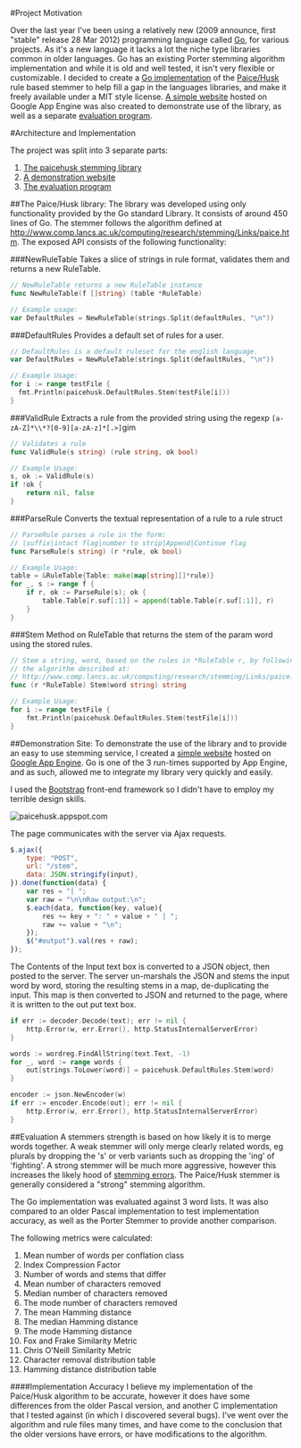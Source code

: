 #Project Motivation

Over the last year I've been using a relatively new (2009 announce, first "stable" release 28 Mar 2012) programming language called [Go](http://golang.org), for various projects. As it's a new language it lacks a lot the niche type libraries common in older languages. Go has an existing Porter stemming algorithm implementation and while it is old and well tested, it isn't very flexible or customizable. I decided to create a [Go implementation](https://github.com/Rookii/paicehusk) of the [Paice/Husk](http://www.comp.lancs.ac.uk/computing/research/stemming/Links/paice.htm) rule based stemmer to help fill a gap in the languages libraries, and make it freely available under a MIT style license. [A simple website](http://paicehusk.appspot.com/) hosted on Google App Engine was also created to demonstrate use of the library, as well as a separate [evaluation program](https://github.com/Rookii/paicehusk-test).

#Architecture and Implementation

The project was split into 3 separate parts:

1. [The paicehusk stemming library](https://github.com/Rookii/paicehusk)
2. [A demonstration website](http://paicehusk.appspot.com/)
3. [The evaluation program](https://github.com/Rookii/paicehusk-test)

##The Paice/Husk library:
The library was developed using only functionality provided by the Go standard Library. It consists of around 450 lines of Go. The stemmer follows the algorithm defined at http://www.comp.lancs.ac.uk/computing/research/stemming/Links/paice.htm. The exposed API consists of the following functionality:

###NewRuleTable
Takes a slice of strings in rule format, validates them and returns a new RuleTable.
```go
// NewRuleTable returns a new RuleTable instance
func NewRuleTable(f []string) (table *RuleTable)

// Example usage:
var DefaultRules = NewRuleTable(strings.Split(defaultRules, "\n"))
```

###DefaultRules
Provides a default set of rules for a user.
```go
// DefaultRules is a default ruleset for the english language.
var DefaultRules = NewRuleTable(strings.Split(defaultRules, "\n"))

// Example Usage:
for i := range testFile {
  fmt.Println(paicehusk.DefaultRules.Stem(testFile[i]))
}
```

###ValidRule
Extracts a rule from the provided string using the regexp ```[a-zA-Z]*\\*?[0-9][a-zA-z]*[.>]```gim
```go
// Validates a rule
func ValidRule(s string) (rule string, ok bool)

// Example Usage:
s, ok := ValidRule(s)
if !ok {
	return nil, false
}
```

###ParseRule
Converts the textual representation of a rule to a rule struct
```go
// ParseRule parses a rule in the form:
// |suffix|intact flag|number to strip|Append|Continue flag
func ParseRule(s string) (r *rule, ok bool)

// Example Usage:
table = &RuleTable{Table: make(map[string][]*rule)}
for _, s := range f {
	if r, ok := ParseRule(s); ok {
		table.Table[r.suf[:1]] = append(table.Table[r.suf[:1]], r)
	}
}
```

###Stem
Method on RuleTable that returns the stem of the param word using the stored rules.
```go
// Stem a string, word, based on the rules in *RuleTable r, by following
// the algorithm described at:
// http://www.comp.lancs.ac.uk/computing/research/stemming/Links/paice.htm
func (r *RuleTable) Stem(word string) string

// Example Usage:
for i := range testFile {
	fmt.Println(paicehusk.DefaultRules.Stem(testFile[i]))
}
```

##Demonstration Site:
To demonstrate the use of the library and to provide an easy to use stemming service, I created a [simple website](http://paicehusk.appspot.com/) hosted on [Google App Engine](https://developers.google.com/appengine/). Go is one of the 3 run-times supported by App Engine, and as such, allowed me to integrate my library very quickly and easily.

I used the [Bootstrap](http://twitter.github.com/bootstrap/) front-end framework so I didn't have to employ my terrible design skills.

![paicehusk.appspot.com](http://i.imgur.com/hvTMb.png)

The page communicates with the server via Ajax requests.

```JavaScript
$.ajax({
	type: "POST",
	url: "/stem",
	data: JSON.stringify(input),
}).done(function(data) {
	var res = "| ";
	var raw = "\n\nRaw output:\n";
	$.each(data, function(key, value){
		res += key + ": " + value + " | ";
		raw += value + "\n";
	});
	$("#output").val(res + raw);
});
```

The Contents of the Input text box is converted to a JSON object, then posted to the server. The server un-marshals the JSON and stems the input word by word, storing the resulting stems in a map, de-duplicating the input. This map is then converted to JSON and returned to the page, where it is written to the out put text box.

```Go
if err := decoder.Decode(text); err != nil {
	http.Error(w, err.Error(), http.StatusInternalServerError)
}

words := wordreg.FindAllString(text.Text, -1)
for _, word := range words {
	out[strings.ToLower(word)] = paicehusk.DefaultRules.Stem(word)
}

encoder := json.NewEncoder(w)
if err := encoder.Encode(out); err != nil {
	http.Error(w, err.Error(), http.StatusInternalServerError)
}
```

##Evaluation
A stemmers strength is based on how likely it is to merge words together. A weak stemmer will only merge clearly related words, eg plurals by dropping the 's' or verb variants such as dropping the 'ing' of 'fighting'. A strong stemmer will be much more aggressive, however this increases the likely hood of [stemming errors](http://www.comp.lancs.ac.uk/computing/research/stemming/general/stemmingerrors.htm). The Paice/Husk stemmer is generally considered a "strong" stemming algorithm.

The Go implementation was evaluated against 3 word lists. It was also compared to an older Pascal implementation to test implementation accuracy, as well as the Porter Stemmer to provide another comparison.

The following metrics were calculated:

1. Mean number of words per conflation class
2. Index Compression Factor
3. Number of words and stems that differ
4. Mean number of characters removed
5. Median number of characters removed
6. The mode number of characters removed
7. The mean Hamming distance
8. The median Hamming distance
9. The mode Hamming distance
10. Fox and Frake Similarity Metric
11. Chris O'Neill Similarity Metric
12. Character removal distribution table
13. Hamming distance distribution table

####Implementation Accuracy
I believe my implementation of the Paice/Husk algorithm to be accurate, however it does have some differences from the older Pascal version, and another C implementation that I tested against (in which I discovered several bugs). I've went over the algorithm and rule files many times, and have come to the conclusion that the older versions have errors, or have modifications to the algorithm.
